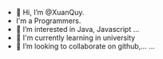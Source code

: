 - 👋 Hi, I’m @XuanQuy.
-    I'm a Programmers.
- 👀 I’m interested in Java, Javascript ...
- 🌱 I'm currently learning in university
- 💞️ I’m looking to collaborate on github,...
...

<!---
Xuanquy2433/Xuanquy2433 is a ✨ special ✨ repository because its `README.md` (this file) appears on your GitHub profile.
You can click the Preview link to take a look at your changes.
--->
